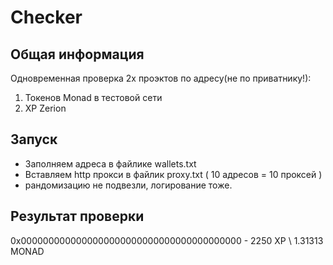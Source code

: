 # Checker

## Общая информация

Одновременная проверка 2х проэктов по адресу(не по приватнику!):
1) Токенов Monad в тестовой сети
2) XP Zerion

## Запуск

- Заполняем адреса в файлике wallets.txt
- Вставляем http прокси в файлик proxy.txt ( 10 адресов = 10 проксей )
- рандомизацию не подвезли, логирование тоже.

## Результат проверки

0x0000000000000000000000000000000000000000 - 2250 XP \ 1.31313 MONAD
